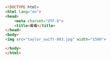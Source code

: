 
<BlogInfo id="137" title="16.霉霉的图片" author="白日梦想猿" pv=0 read_times=0 pre_cost_time="0分8秒" category="html5学习" tag_list="['html5学习']" create_time="2020.07.14 17:26:52" update_time="2020.07.14 17:27:54" />

```html
<!DOCTYPE html>
<html lang="en">
<head>
    <meta charset="UTF-8">
    <title>霉霉</title>
</head>
<body>
<img src="taylor_swift-003.jpg" width="1500">

</body>
</html>
```
